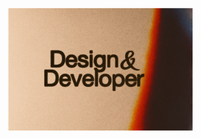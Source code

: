 <img src="https://raw.githubusercontent.com/Jeevakrishna/Jeevakrishna/main/Design and Developer.png" alt="Design & Developer Banner" style="width:73%;"/>

